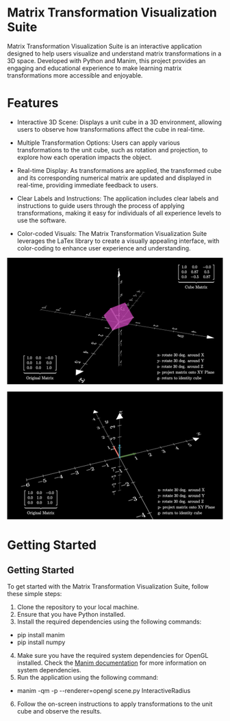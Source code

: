 # Matrix Transformation Visualization Suite
Matrix Transformation Visualization Suite is an interactive application designed to help users visualize and understand matrix transformations in a 3D space. Developed with Python and Manim, this project provides an engaging and educational experience to make learning matrix transformations more accessible and enjoyable.

# Features

- Interactive 3D Scene: Displays a unit cube in a 3D environment, allowing users to observe how transformations affect the cube in real-time.

- Multiple Transformation Options: 
Users can apply various transformations to the unit cube, such as rotation and projection, to explore how each operation impacts the object.

- Real-time Display:
As transformations are applied, the transformed cube and its corresponding numerical matrix are updated and displayed in real-time, providing immediate feedback to users.

- Clear Labels and Instructions: 
The application includes clear labels and instructions to guide users through the process of applying transformations, making it easy for individuals of all experience levels to use the software.

- Color-coded Visuals:
The Matrix Transformation Visualization Suite leverages the LaTex library to create a visually appealing interface, with color-coding to enhance user experience and understanding.


![Cube Transformed](Images/Cube_Transformed.png)

![Matrix Base](Images/Matrix_base.png)

# Getting Started

## Getting Started

To get started with the Matrix Transformation Visualization Suite, follow these simple steps:

1. Clone the repository to your local machine.
2. Ensure that you have Python installed.
3. Install the required dependencies using the following commands:
- pip install manim
- pip install numpy
4. Make sure you have the required system dependencies for OpenGL installed. Check the [Manim documentation](https://docs.manim.community/en/stable/installation/dependencies.html) for more information on system dependencies.
5. Run the application using the following command:
- manim -qm -p --renderer=opengl scene.py InteractiveRadius
6. Follow the on-screen instructions to apply transformations to the unit cube and observe the results.




